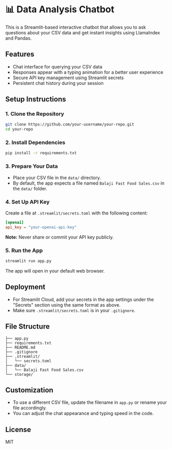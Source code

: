 # 📊 Data Analysis Chatbot

This is a Streamlit-based interactive chatbot that allows you to ask questions about your CSV data and get instant insights using LlamaIndex and Pandas.

## Features
- Chat interface for querying your CSV data
- Responses appear with a typing animation for a better user experience
- Secure API key management using Streamlit secrets
- Persistent chat history during your session

## Setup Instructions

### 1. Clone the Repository
```bash
git clone https://github.com/your-username/your-repo.git
cd your-repo
```

### 2. Install Dependencies
```bash
pip install -r requirements.txt
```

### 3. Prepare Your Data
- Place your CSV file in the `data/` directory.
- By default, the app expects a file named `Balaji Fast Food Sales.csv` in the `data/` folder.

### 4. Set Up API Key
Create a file at `.streamlit/secrets.toml` with the following content:
```toml
[openai]
api_key = "your-openai-api-key"
```
**Note:** Never share or commit your API key publicly.

### 5. Run the App
```bash
streamlit run app.py
```
The app will open in your default web browser.

## Deployment
- For Streamlit Cloud, add your secrets in the app settings under the "Secrets" section using the same format as above.
- Make sure `.streamlit/secrets.toml` is in your `.gitignore`.

## File Structure
```
├── app.py
├── requirements.txt
├── README.md
├── .gitignore
├── .streamlit/
│   └── secrets.toml
├── data/
│   └── Balaji Fast Food Sales.csv
└── storage/
```

## Customization
- To use a different CSV file, update the filename in `app.py` or rename your file accordingly.
- You can adjust the chat appearance and typing speed in the code.

## License
MIT 